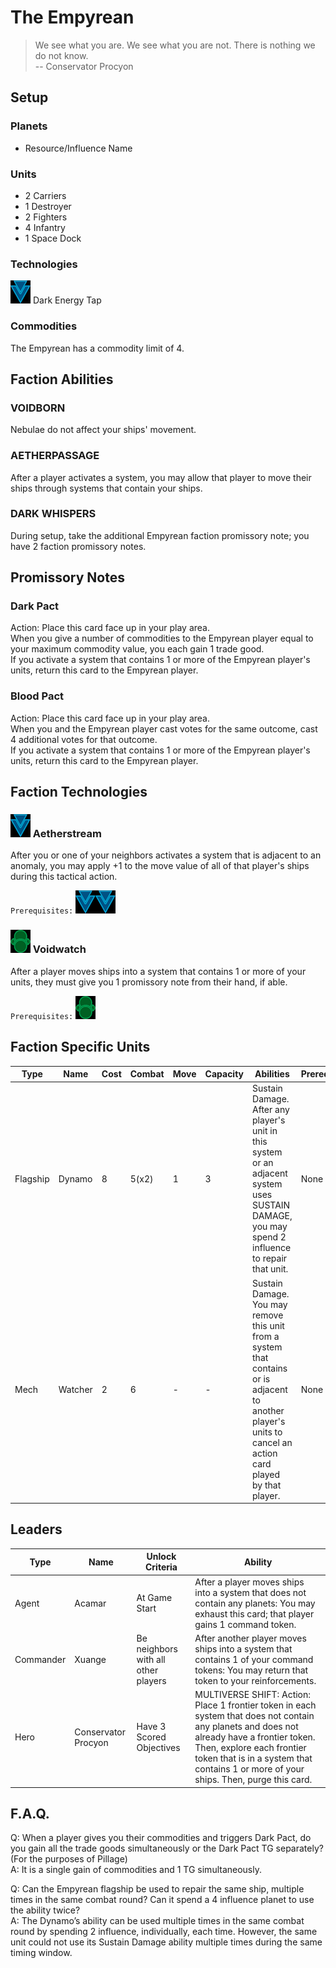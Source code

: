 # The Empyrean
> We see what you are. We see what you are not. There is nothing we do not know.   
-- Conservator Procyon

## Setup
### Planets
* Resource/Influence Name

### Units
* 2 Carriers
* 1 Destroyer
* 2 Fighters
* 4 Infantry
* 1 Space Dock

### Technologies
![Blue Tech](../images/tech_blue_small.bmp) Dark Energy Tap  

### Commodities
The Empyrean has a commodity limit of 4.

## Faction Abilities
### VOIDBORN 
Nebulae do not affect your ships' movement.

### AETHERPASSAGE  
After a player activates a system, you may allow that player to move their ships through systems that contain your ships.

### DARK WHISPERS 
During setup, take the additional Empyrean faction promissory note; you have 2 faction promissory notes.

## Promissory Notes
### Dark Pact
Action: Place this card face up in your play area.  
When you give a number of commodities to the Empyrean player equal to your maximum commodity value, you each gain 1 trade good.  
If you activate a system that contains 1 or more of the Empyrean player's units, return this card to the Empyrean player.

### Blood Pact
Action: Place this card face up in your play area.  
When you and the Empyrean player cast votes for the same outcome, cast 4 additional votes for that outcome.  
If you activate a system that contains 1 or more of the Empyrean player's units, return this card to the Empyrean player.

## Faction Technologies
### ![Blue Tech](../images/tech_blue_small.bmp) Aetherstream  
After you or one of your neighbors activates a system that is adjacent to an anomaly, you may apply +1 to the move value of all of that player's ships during this tactical action. 

`Prerequisites:` ![Blue Tech](../images/tech_blue_small.bmp)![Blue Tech](../images/tech_blue_small.bmp)

### ![Green Tech](../images/tech_green_small.bmp) Voidwatch  
After a player moves ships into a system that contains 1 or more of your units, they must give you 1 promissory note from their hand, if able.

`Prerequisites:` ![Green Tech](../images/tech_green_small.bmp)

## Faction Specific Units
|Type|Name|Cost|Combat|Move|Capacity|Abilities|Prerequisites|
|-|-|-|-|-|-|-|-|
|Flagship|Dynamo|8|5(x2)|1|3|Sustain Damage. After any player's unit in this system or an adjacent system uses SUSTAIN DAMAGE, you may spend 2 influence to repair that unit.|None|
|Mech|Watcher|2|6|-|-|Sustain Damage. You may remove this unit from a system that contains or is adjacent to another player's units to cancel an action card played by that player.|None|

## Leaders

|Type|Name|Unlock Criteria|Ability|
|-|-|-|-|
|Agent|Acamar|At Game Start|After a player moves ships into a system that does not contain any planets: You may exhaust this card; that player gains 1 command token.|
|Commander|Xuange|Be neighbors with all other players|After another player moves ships into a system that contains 1 of your command tokens: You may return that token to your reinforcements.|
|Hero|Conservator Procyon|Have 3 Scored Objectives|MULTIVERSE SHIFT: Action: Place 1 frontier token in each system that does not contain any planets and does not already have a frontier token. Then, explore each frontier token that is in a system that contains 1 or more of your ships. Then, purge this card.|

## F.A.Q.
Q: When a player gives you their commodities and triggers Dark Pact, do you gain all the trade goods simultaneously or the Dark Pact TG separately? (For the purposes of Pillage)  
A: It is a single gain of commodities and 1 TG simultaneously.

Q: Can the Empyrean flagship be used to repair the same ship, multiple times in the same combat round? Can it spend a 4 influence planet to use the ability twice?  
A: The Dynamo’s ability can be used multiple times in the same combat round by spending 2 influence, individually, each time. However, the same unit could not use its Sustain Damage ability multiple times during the same timing window.
